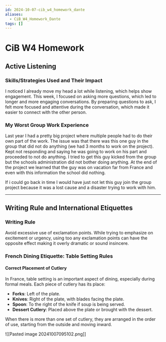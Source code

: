 ```yaml
---
id: 2024-10-07-cib_w4_homework_dante
aliases:
  - CiB_W4_Homework_Dante
tags: []
---
```


# CiB W4 Homework

## Active Listening

### Skills/Strategies Used and Their Impact

I noticed I already move my head a lot while listening, which helps show engagement. This week, I focused on asking more questions, which led to longer and more engaging conversations. By preparing questions to ask, I felt more focused and attentive during the conversation, which made it easier to connect with the other person.

### My Worst Group Work Experience

Last year I had a pretty big project where multiple people had to do their own part of the work. The issue was that there was this one guy in the group that did not do anything (we had 3 months to work on the project). Kept not responding and saying he was going to work on his part and proceeded to not do anything. I tried to get this guy kicked from the group but the schools administration did not bother doing anything. At the end of the project we learned that the guy was on vacation far from France and even with this information the school did nothing.

If i could go back in time I would have just not let this guy join the group project because it was a lost cause and a disaster trying to work with him.

---

## Writing Rule and International Etiquettes

### Writing Rule

Avoid excessive use of exclamation points. While trying to emphasize on excitement or urgency, using too any exclamation points can have the opposite effect making it overly dramatic or sound insincere.

### French Dining Etiquette: Table Setting Rules

#### Correct Placement of Cutlery

In France, table setting is an important aspect of dining, especially during formal meals. Each piece of cutlery has its place:

- **Forks**: Left of the plate.
- **Knives**: Right of the plate, with blades facing the plate.
- **Spoon**: To the right of the knife if soup is being served.
- **Dessert Cutlery**: Placed above the plate or brought with the dessert.

When there is more than one set of cutlery, they are arranged in the order of use, starting from the outside and moving inward.

![[Pasted image 20241007095102.png]]
